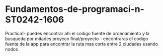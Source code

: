 # Fundamentos-de-programaci-n-ST0242-1606
Practica1- puedes encontrar ahi el codigo fuente de ordenamiento y la busqueda por mitades
proyeco final/proyecto - encontraras el codigo fuente de la app para encontrar la ruta mas corta entre 2 ciudades usando nodos

